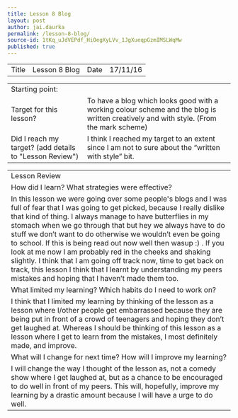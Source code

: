 ```yaml
---
title: Lesson 8 Blog
layout: post
author: jai.daurka
permalink: /lesson-8-blog/
source-id: 1tKq_uJdVEPdf_HiOegXyLVv_1JgXueqpGzmIMSLWqMw
published: true
---
```

 

<table>
  <tr>
    <td>Title</td>
    <td>Lesson 8 Blog</td>
    <td>Date</td>
    <td>17/11/16</td>
  </tr>
</table>


<table>
  <tr>
    <td>Starting point:</td>
    <td></td>
  </tr>
  <tr>
    <td>Target for this lesson?</td>
    <td>To have a blog which looks good with a working colour scheme and the blog is written creatively and with style. (From the mark scheme)</td>
  </tr>
  <tr>
    <td>Did I reach my target? 
(add details to "Lesson Review")</td>
    <td>I think I reached my target to an extent since I am not to sure about the “written with style” bit. </td>
  </tr>
</table>


<table>
  <tr>
    <td>Lesson Review</td>
  </tr>
  <tr>
    <td>How did I learn? What strategies were effective? </td>
  </tr>
  <tr>
    <td>In this lesson we were going over some people's blogs and I was full of fear that I was going to get picked, because I really dislike that kind of thing. I always manage to have butterflies in my stomach when we go through that but hey we always have to do stuff we don’t want to do otherwise we wouldn’t even be going to school. If this is being read out now well then wasup :) . If you look at me now I am probably red in the cheeks and shaking slightly. I think that I am going off track now, time to get back on track, this lesson I think that I learnt by understanding my peers mistakes and hoping that I haven’t made them too.</td>
  </tr>
  <tr>
    <td>What limited my learning? Which habits do I need to work on? </td>
  </tr>
  <tr>
    <td>I think that I limited my learning by thinking of the lesson as a lesson where I/other people get embarrassed because they are being put in front of a crowd of teenagers and hoping they don’t get laughed at. Whereas I should be thinking of this lesson as a lesson where I get to learn from the mistakes, I most definitely made, and improve.</td>
  </tr>
  <tr>
    <td>What will I change for next time? How will I improve my learning?</td>
  </tr>
  <tr>
    <td>I will change the way I thought of the lesson as, not a comedy show where I get laughed at, but as a chance to be encouraged to do well in front of my peers. This will, hopefully, improve my learning by a drastic amount because I will have a urge to do well.</td>
  </tr>
</table>


